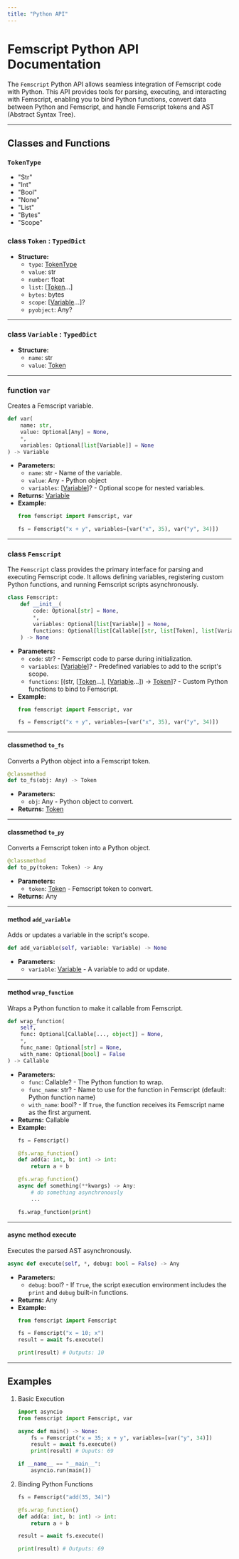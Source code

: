 ```yaml
---
title: "Python API"
---
```


# Femscript Python API Documentation

The `Femscript` Python API allows seamless integration of Femscript code with Python. This API provides tools for parsing, executing, and interacting with Femscript, enabling you to bind Python functions, convert data between Python and Femscript, and handle Femscript tokens and AST (Abstract Syntax Tree).

---

## Classes and Functions

### `TokenType`

- "Str"
- "Int"
- "Bool"
- "None"
- "List"
- "Bytes"
- "Scope"

### **class** `Token` : `TypedDict`

- **Structure:**
    - `type`: [TokenType](#tokentype)
    - `value`: str
    - `number`: float
    - `list`: [[Token](#class-token-typeddict)...]
    - `bytes`: bytes
    - `scope`: [[Variable](#class-variable-typeddict)...]?
    - `pyobject`: Any?

---

### **class** `Variable` : `TypedDict`

- **Structure:**
    - `name`: str
    - `value`: [Token](#class-token-typeddict)

---

### **function** `var`

Creates a Femscript variable.

```python
def var(
    name: str,
    value: Optional[Any] = None,
    *,
    variables: Optional[list[Variable]] = None
) -> Variable
```

- **Parameters:**
    - `name`: str - Name of the variable.
    - `value`: Any - Python object
    - `variables`: [[Variable](#class-variable-typeddict)]? - Optional scope for nested variables.
- **Returns:** [Variable](#class-variable-typeddict)
- **Example:**
    ```python linenums="1"
    from femscript import Femscript, var

    fs = Femscript("x + y", variables=[var("x", 35), var("y", 34)])
    ```

---

### **class** `Femscript`

The `Femscript` class provides the primary interface for parsing and executing Femscript code. It allows defining variables, registering custom Python functions, and running Femscript scripts asynchronously.

```python
class Femscript:
    def __init__(
        code: Optional[str] = None,
        *,
        variables: Optional[list[Variable]] = None,
        functions: Optional[list[Callable[[str, list[Token], list[Variable]], Token]]] = None
    ) -> None
```

- **Parameters:**
    - `code`: str? - Femscript code to parse during initialization.
    - `variables`: [[Variable](#class-variable-typeddict)]? - Predefined variables to add to the script's scope.
    - `functions`: [(str, [[Token](#class-token-typeddict)...], [[Variable](#class-variable-typeddict)...]) -> [Token](#class-token-typeddict)]? - Custom Python functions to bind to Femscript.
- **Example:**
    ```python linenums="1"
    from femscript import Femscript, var

    fs = Femscript("x + y", variables=[var("x", 35), var("y", 34)])
    ```

---

#### **classmethod** `to_fs`

Converts a Python object into a Femscript token.

```python
@classmethod
def to_fs(obj: Any) -> Token
```

- **Parameters:**
    - `obj`: Any - Python object to convert.
- **Returns:** [Token](#class-token-typeddict)

---

#### **classmethod** `to_py`

Converts a Femscript token into a Python object.

```python
@classmethod
def to_py(token: Token) -> Any
```

- **Parameters:**
    - `token`: [Token](#class-token-typeddict) - Femscript token to convert.
- **Returns:** Any

---

#### **method** `add_variable`

Adds or updates a variable in the script's scope.

```python
def add_variable(self, variable: Variable) -> None
```

- **Parameters:**
    - `variable`: [Variable](#class-variable-typeddict) - A variable to add or update.

---

#### **method** `wrap_function`

Wraps a Python function to make it callable from Femscript.

```python
def wrap_function(
    self,
    func: Optional[Callable[..., object]] = None,
    *,
    func_name: Optional[str] = None,
    with_name: Optional[bool] = False
) -> Callable
```

- **Parameters:**
    - `func`: Callable? - The Python function to wrap.
    - `func_name`: str? - Name to use for the function in Femscript (default: Python function name)
    - `with_name`: bool? - If `True`, the function receives its Femscript name as the first argument.
- **Returns:** Callable
- **Example:**
    ```python linenums="1"
    fs = Femscript()

    @fs.wrap_function()
    def add(a: int, b: int) -> int:
        return a + b

    @fs.wrap_function()
    async def something(**kwargs) -> Any:
        # do something asynchronously
        ...

    fs.wrap_function(print)
    ```

---

#### async method execute

Executes the parsed AST asynchronously.

```python
async def execute(self, *, debug: bool = False) -> Any
```

- **Parameters:**
    - `debug`: bool? - If `True`, the script execution environment includes the `print` and `debug` built-in functions.
- **Returns:** Any
- **Example:**
    ```python linenums="1"
    from femscript import Femscript

    fs = Femscript("x = 10; x")
    result = await fs.execute()

    print(result) # Outputs: 10
    ```

---

## Examples

1. Basic Execution
    ```python linenums="1"
    import asyncio
    from femscript import Femscript, var

    async def main() -> None:
        fs = Femscript("x = 35; x + y", variables=[var("y", 34)])
        result = await fs.execute()
        print(result) # Ouputs: 69

    if __name__ == "__main__":
        asyncio.run(main())
    ```

2. Binding Python Functions
    ```python linenums="1"
    fs = Femscript("add(35, 34)")

    @fs.wrap_function()
    def add(a: int, b: int) -> int:
        return a + b

    result = await fs.execute()

    print(result) # Outputs: 69
    ```